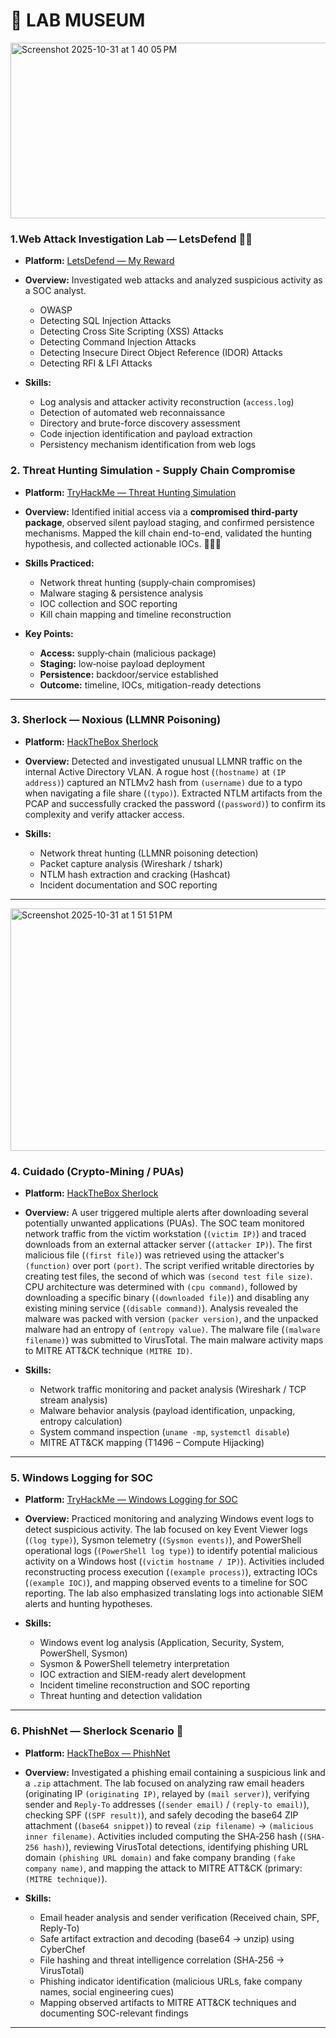 # 🧪 LAB MUSEUM 


<img width="768" height="281" alt="Screenshot 2025-10-31 at 1 40 05 PM" src="https://github.com/user-attachments/assets/ea4c70d5-40a2-4946-ac6e-26a862b83a87" />

### 1.Web Attack Investigation Lab — LetsDefend 🕵️‍♂️
- **Platform:** [LetsDefend — My Reward](https://app.letsdefend.io/my-rewards/detail/3ee3349b6e5345d885c044e173f017cd)
- **Overview:** Investigated web attacks and analyzed suspicious activity as a SOC analyst. 
  - OWASP  
  - Detecting SQL Injection Attacks  
  - Detecting Cross Site Scripting (XSS) Attacks  
  - Detecting Command Injection Attacks  
  - Detecting Insecure Direct Object Reference (IDOR) Attacks  
  - Detecting RFI & LFI Attacks  

- **Skills:**  
  - Log analysis and attacker activity reconstruction (`access.log`)  
  - Detection of automated web reconnaissance  
  - Directory and brute-force discovery assessment  
  - Code injection identification and payload extraction  
  - Persistency mechanism identification from web logs  
  
### 2. Threat Hunting Simulation - Supply Chain Compromise
- **Platform:** [TryHackMe — Threat Hunting Simulation](https://tryhackme.com/threat-hunting-sim/public-summary/5fadada12350de7b6000afba6a50546bd30f715cd232db5d62284da9ce8ce11ba4c498d97a7d2e5b843418477fd1d598)  
- **Overview:** Identified initial access via a **compromised third‑party package**, observed silent payload staging, and confirmed persistence mechanisms. Mapped the kill chain end-to-end, validated the hunting hypothesis, and collected actionable IOCs. 🕵🏾‍♀️  

- **Skills Practiced:**  
  - Network threat hunting (supply‑chain compromises)  
  - Malware staging & persistence analysis  
  - IOC collection and SOC reporting  
  - Kill chain mapping and timeline reconstruction  

- **Key Points:**  
  - **Access:** supply‑chain (malicious package)  
  - **Staging:** low‑noise payload deployment  
  - **Persistence:** backdoor/service established  
  - **Outcome:** timeline, IOCs, mitigation-ready detections  

---

### 3. Sherlock — Noxious (LLMNR Poisoning)
- **Platform:** [HackTheBox Sherlock](https://labs.hackthebox.com/achievement/sherlock/2781127/747)  
- **Overview:** Detected and investigated unusual LLMNR traffic on the internal Active Directory VLAN. A rogue host (`(hostname)` at `(IP address)`) captured an NTLMv2 hash from `(username)` due to a typo when navigating a file share (`(typo)`). Extracted NTLM artifacts from the PCAP and successfully cracked the password (`(password)`) to confirm its complexity and verify attacker access.  

- **Skills:**  
  - Network threat hunting (LLMNR poisoning detection)  
  - Packet capture analysis (Wireshark / tshark)  
  - NTLM hash extraction and cracking (Hashcat)  
  - Incident documentation and SOC reporting  

---
  <img width="510" height="388" alt="Screenshot 2025-10-31 at 1 51 51 PM" src="https://github.com/user-attachments/assets/b285a956-962a-4f3d-b019-bf3aa03904cc" />
  
### 4. Cuidado (Crypto-Mining / PUAs)
- **Platform:** [HackTheBox Sherlock](https://labs.hackthebox.com/achievement/sherlock/2781127/967)    
- **Overview:** A user triggered multiple alerts after downloading several potentially unwanted applications (PUAs). The SOC team monitored network traffic from the victim workstation (`(victim IP)`) and traced downloads from an external attacker server (`(attacker IP)`). The first malicious file (`(first file)`) was retrieved using the attacker's `(function)` over port `(port)`. The script verified writable directories by creating test files, the second of which was `(second test file size)`. CPU architecture was determined with `(cpu command)`, followed by downloading a specific binary (`(downloaded file)`) and disabling any existing mining service (`(disable command)`). Analysis revealed the malware was packed with version `(packer version)`, and the unpacked malware had an entropy of `(entropy value)`. The malware file (`(malware filename)`) was submitted to VirusTotal. The main malware activity maps to MITRE ATT&CK technique `(MITRE ID)`.  

- **Skills:**  
  - Network traffic monitoring and packet analysis (Wireshark / TCP stream analysis)  
  - Malware behavior analysis (payload identification, unpacking, entropy calculation)  
  - System command inspection (`uname -mp`, `systemctl disable`)  
  - MITRE ATT&CK mapping (T1496 – Compute Hijacking)
 
---

  ### 5. Windows Logging for SOC
- **Platform:** [TryHackMe — Windows Logging for SOC](https://tryhackme.com/room/windowsloggingforsoc)  
- **Overview:** Practiced monitoring and analyzing Windows event logs to detect suspicious activity. The lab focused on key Event Viewer logs (`(log type)`), Sysmon telemetry (`(Sysmon events)`), and PowerShell operational logs (`(PowerShell log type)`) to identify potential malicious activity on a Windows host (`(victim hostname / IP)`). Activities included reconstructing process execution (`(example process)`), extracting IOCs (`(example IOC)`), and mapping observed events to a timeline for SOC reporting. The lab also emphasized translating logs into actionable SIEM alerts and hunting hypotheses.  

- **Skills:**  
  - Windows event log analysis (Application, Security, System, PowerShell, Sysmon)  
  - Sysmon & PowerShell telemetry interpretation  
  - IOC extraction and SIEM-ready alert development  
  - Incident timeline reconstruction and SOC reporting  
  - Threat hunting and detection validation
 ---

### 6. PhishNet — Sherlock Scenario 🎣
- **Platform:** [HackTheBox — PhishNet](https://labs.hackthebox.com/achievement/sherlock/2781127/967)  
- **Overview:** Investigated a phishing email containing a suspicious link and a `.zip` attachment. The lab focused on analyzing raw email headers (originating IP `(originating IP)`, relayed by `(mail server)`), verifying sender and `Reply-To` addresses (`(sender email)` / `(reply-to email)`), checking SPF (`(SPF result)`), and safely decoding the base64 ZIP attachment (`(base64 snippet)`) to reveal `(zip filename)` → `(malicious inner filename)`. Activities included computing the SHA‑256 hash (`(SHA-256 hash)`), reviewing VirusTotal detections, identifying phishing URL domain `(phishing URL domain)` and fake company branding `(fake company name)`, and mapping the attack to MITRE ATT&CK (primary: `(MITRE technique)`).

- **Skills:**  
  - Email header analysis and sender verification (Received chain, SPF, Reply-To)  
  - Safe artifact extraction and decoding (base64 → unzip) using CyberChef  
  - File hashing and threat intelligence correlation (SHA‑256 → VirusTotal)  
  - Phishing indicator identification (malicious URLs, fake company names, social engineering cues)  
  - Mapping observed artifacts to MITRE ATT&CK techniques and documenting SOC-relevant findings
 
 ---


  

